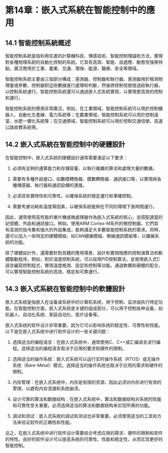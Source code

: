 # 第14章：嵌入式系統在智能控制中的應用

## 14.1 智能控制系統概述

智能控制系統是指利用先進的計算機科技、傳感技術、智能控制理論和方法，實現對各種物理系統的自動化控制的系統。它具有高效、智能、自適應、動態性強等特點，廣泛應用於工業、農業、交通、環保、能源、醫療、安全等領域。

智能控制系統主要由三個部分構成：感測器、控制器和執行器。感測器用於檢測物理量或參數，控制器對這些數據進行處理和判斷，然後將控制信號發送給執行器，以控制系統運行。智能控制系統還可以通過嵌入式系統實現，以實現更高效的控制和運行。

智能控制系統的應用非常廣泛。例如，在工業領域，智能控制系統可以用於控制機器人、自動化生產線、電力系統等；在農業領域，智能控制系統可以用於控制溫室、水肥一體化系統等；在交通領域，智能控制系統可以用於控制交通信號、高速公路收費系統等。

## 14.2 嵌入式系統在智能控制中的硬體設計

在智能控制中，嵌入式系統的硬體設計通常需要滿足以下要求：

1. 必須有足夠的運算能力和存儲容量，以執行複雜的算法和處理大量的數據。

2. 需要有多種外設接口，如數模轉換器、模數轉換器、通訊接口等，以實現與各種傳感器、執行器和通訊設備的連接。

3. 必須具有實時性和可靠性，以確保系統的穩定運行和準確控制。

4. 需要考慮功耗和溫度等因素，以確保系統能夠在不同的環境下長時間運行。

因此，通常使用高性能的單片機或微處理器作為嵌入式系統的核心，並搭配適當的記憶體、外設和通訊接口。例如，使用ARM Cortex-M系列的微控制器，它們具有高效的指令集和強大的外設集成，能夠滿足大多數智能控制系統的需求。同時，還可以加入一些特定的硬體模組，如CAN總線模組、無線通訊模組等，以擴展系統的功能。

除了硬體設計外，還需要針對具體的應用場景，設計和實現相應的控制演算法和軟體驅動程序。例如，對於溫度控制系統，可以採用PID控制算法，並使用嵌入式C語言編寫控制程式，實現溫度檢測、設定和控制等功能。通過軟體和硬體的配合，可以實現智能控制系統的高效、穩定和可靠運行。

## 14.3 嵌入式系統在智能控制中的軟體設計

嵌入式系统是指嵌入在设备或系统中的计算机系统，用于控制、监测或执行特定功能。在智能控制方面，嵌入式系统是关键的组成部分，可以用于控制各种设备，如机器人、自动化系统、家庭自动化、医疗设备等。

嵌入式系统的软件设计非常重要，因为它可以影响系统的稳定性、可靠性和性能。以下是在嵌入式系统中进行软件设计的一些关键问题：

1. 选择适当的编程语言：在嵌入式系统中，通常使用C、C++或汇编语言进行编程。选择适当的编程语言取决于应用的要求和硬件的限制。

2. 选择适当的操作系统：嵌入式系统可以运行实时操作系统（RTOS）或无操作系统（Bare-Metal）模式。选择适当的操作系统也取决于应用的需求和硬件的限制。

3. 内存管理：在嵌入式系统中，内存是有限的资源，因此必须对内存进行有效的管理，以避免内存泄漏和系统崩溃。

4. 设计可靠的算法和数据结构：在嵌入式系统中，算法和数据结构对系统的性能和可靠性至关重要。必须选择适当的算法和数据结构来实现所需的功能。

5. 调试和测试：嵌入式系统的调试和测试也非常重要。必须使用适当的工具和方法来验证软件的正确性和性能。

总之，在嵌入式系统中进行软件设计需要综合考虑应用的需求、硬件的限制和软件的特性。良好的软件设计可以提高系统的可靠性、性能和稳定性，从而实现更好的智能控制。
